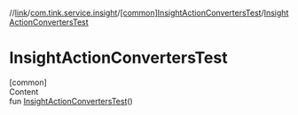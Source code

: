 //[link](../../index.md)/[com.tink.service.insight](../index.md)/[[common]InsightActionConvertersTest](index.md)/[InsightActionConvertersTest](-insight-action-converters-test.md)



# InsightActionConvertersTest  
[common]  
Content  
fun [InsightActionConvertersTest](-insight-action-converters-test.md)()  



